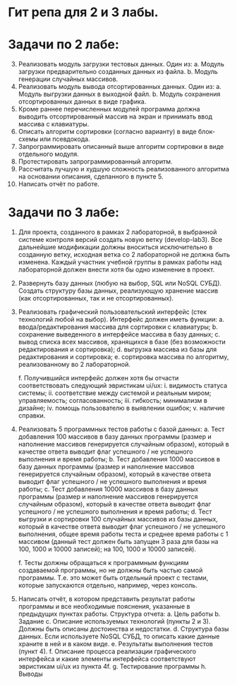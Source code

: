 # Гит репа для 2 и 3 лабы. 

# Задачи по 2 лабе:
3.	Реализовать модуль загрузки тестовых данных. Один из:
  a.	Модуль загрузки предварительно созданных данных из файла.
  b.	Модуль генерации случайных массивов.
4.	Реализовать модуль вывода отсортированных данных. Один из:
  a.	Модуль выгрузки данных в выходной файл.
  b.	Модуль сохранения отсортированных данных в виде графика.
5.	Кроме раннее перечисленных модулей программа должна выводить отсортированный массив на экран и принимать ввод массива с клавиатуры.
6.	Описать алгоритм сортировки (согласно варианту) в виде блок-схемы или псевдокода.
7.	Запрограммировать описанный выше алгоритм сортировки в виде отдельного модуля.
8.	Протестировать запрограммированный алгоритм.
9.	Рассчитать лучшую и худшую сложность реализованного алгоритма на основании описания, сделанного в пункте 5.
10.	Написать отчёт по работе.


# Задачи по 3 лабе:
1.	Для проекта, созданного в рамках 2 лабораторной, в выбранной системе контроля версий создать новую ветку (develop-lab3). Все дальнейшие модификации должны вноситься исключительно в созданную ветку, исходная ветка со 2 лабораторной не должна быть изменена. Каждый участник учебной группы в рамках работы над лабораторной должен внести хотя бы одно изменение в проект.
2.	Развернуть базу данных (любую на выбор, SQL или NoSQL СУБД). Создать структуру базы данных, реализующую хранение массив (как отсортированных, так и не отсортированных).
3.	Реализовать графический пользовательский интерфейс (стек технологий любой на выбор). Интерфейс должен иметь функции: 
	a.	ввода/редактирования массива для сортировки с клавиатуры;
	b.	сохранение выведенного в интерфейсе массива в базу данных; 
	c.	вывод списка всех массивов, хранящихся в базе (без возможности редактирования и сортировка); 
	d.	выгрузка массива из базы для редактирования и сортировка; 
	e.	сортировка массива по алгоритму, реализованному во 2 лабораторной. 

	f.	Получившийся интерфейс должен хотя бы отчасти соответствовать следующий эвристикам ui/ux: 
		i.	видимость статуса системы; 
		ii.	соответствие между системой и реальным миром; управляемость; согласованность;
		iii.	гибкость; минимализм в дизайне;
		iv.	помощь пользователю в выявлении ошибок;
		v.	наличие справки.

4.	Реализовать 5 программных тестов работы с базой данных: 
	a.	Тест добавления 100 массивов в базу данных программы (размер и наполнение массивов генерируется случайным образом), который в качестве ответа выводит флаг успешного / не успешного выполнения и время работы; 
	b.	Тест добавления 1000 массивов в базу данных программы (размер и наполнение массивов генерируется случайным образом), который в качестве ответа выводит флаг успешного / не успешного выполнения и время работы; 
	c.	Тест добавления 10000 массивов в базу данных программы (размер и наполнение массивов генерируется случайным образом), который в качестве ответа выводит флаг успешного / не успешного выполнения и время работы; 
	d.	Тест выгрузки и сортировки 100 случайных массивов из базы данных, который в качестве ответа выводит флаг успешного / не успешного выполнения, общее время работы теста и среднее время работы с 1 массивом (данный тест должен быть запущен 3 раза для базы на 100, 1000 и 10000 записей);
	на 100, 1000 и 10000 записей).

	f.	Тесты должны обращаться к программным функциям создаваемой программы, но не должны быть частью самой программы. Т.е. это может быть отдельный проект с тестами, которые запускаются отдельно, например, через консоль.
5.	Написать отчёт, в котором представить результат работы программы и все необходимые пояснения, указанные в предыдущих пунктах работы. Структура отчета:
	a.	Цель работы
	b.	Задание
	c.	Описание используемых технологий (пункты 2 и 3). Должны быть описаны достоинства и недостатки.
	d.	Структура базы данных. Если используете NoSQL СУБД, то описать какие данные храните в ней и в каком виде.
	e.	Результаты выполнения тестов (пункт 4).
	f.	Описание процесса реализации графического интерфейса и какие элементы интерфейса соответствуют эвристикам ui/ux из пункта 4f.
	g.	Тестирование программы
	h.	Выводы

